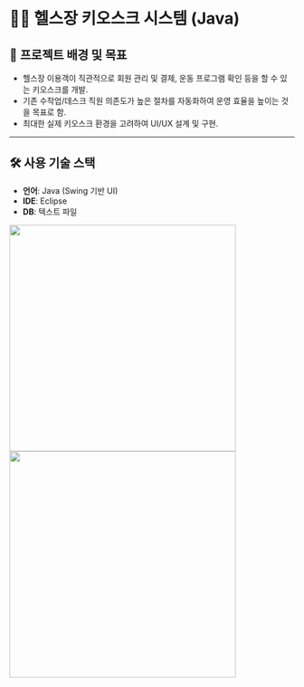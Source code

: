 # 🏋️‍♂️ 헬스장 키오스크 시스템 (Java)

## 📖 프로젝트 배경 및 목표
- 헬스장 이용객이 직관적으로 회원 관리 및 결제, 운동 프로그램 확인 등을 할 수 있는 키오스크를 개발.
- 기존 수작업/데스크 직원 의존도가 높은 절차를 자동화하여 운영 효율을 높이는 것을 목표로 함.
- 최대한 실제 키오스크 환경을 고려하여 UI/UX 설계 및 구현.

---

## 🛠 사용 기술 스택
- **언어**: Java (Swing 기반 UI)
- **IDE**: Eclipse
- **DB**: 텍스트 파일

<img src="https://github.com/user-attachments/assets/6349a444-082e-49ac-a9b1-5ee9d7804885" width="400"/><br>
<img src="https://github.com/user-attachments/assets/9a74b459-6a77-49e8-8973-2f89bbdb2ef5" width="400"/>
